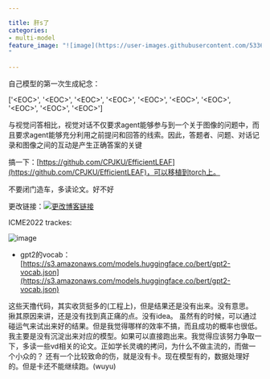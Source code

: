 ```yaml
---

title: 肝s了
categories:
- multi-model
feature_image: "![image](https://user-images.githubusercontent.com/53364734/199033801-4709db0d-6c53-44f7-b3c5-83e4003bc6b2.png)
"

---
```

自己模型的第一次生成紀念：

['\<EOC\>', '\<EOC\>', '\<EOC\>', '\<EOC\>', '\<EOC\>', '\<EOC\>', '\<EOC\>', '\<EOC\>', '\<EOC\>', '\<EOC\>']
 
与视觉问答相比，视觉对话不仅要求agent能够参与到一个关于图像的问题中，而且要求agent能够充分利用之前提问和回答的线索。因此，答题者、问题、对话记录和图像之间的互动是产生正确答案的关键

搞一下：[https://github.com/CPJKU/EfficientLEAF](https://github.com/CPJKU/EfficientLEAF)，可以移植到torch上。

不要闭门造车，多读论文。好不好
<!-- more -->
  
更改链接：[![更改博客链接](https://user-images.githubusercontent.com/53364734/192180297-c1654533-eb5f-4bf9-aa9f-ab830208a5e3.png)](https://github.com/lizeyujack/lizeyujack.github.io/edit/main/_posts/2022-11-01-28.md)
  
ICME2022 trackes:

![image](https://user-images.githubusercontent.com/53364734/199026981-51c6e2d6-1556-4754-9ee3-2f79d8750e45.png)
  
- gpt2的vocab：
[https://s3.amazonaws.com/models.huggingface.co/bert/gpt2-vocab.json](https://s3.amazonaws.com/models.huggingface.co/bert/gpt2-vocab.json)

这些天撸代码，其实收货挺多的(工程上)，但是结果还是没有出来。没有意思。
揪其原因来讲，还是没有找到真正痛的点。没有idea。
虽然有的时候，可以通过碰运气来试出来好的结果。但是我觉得哪样的效率不搞，而且成功的概率也很低。
我主要是没有沉淀出来对应的模型。如果可以直接跑出来。我觉得应该努力争取一下，多读一些vd相关的论文。正如学长灵魂的拷问，为什么不做主流的，而做一个小众的？
还有一个比较致命的伤，就是没有卡。现在模型有的，数据处理好的。但是卡还不能继续跑。(wuyu)




